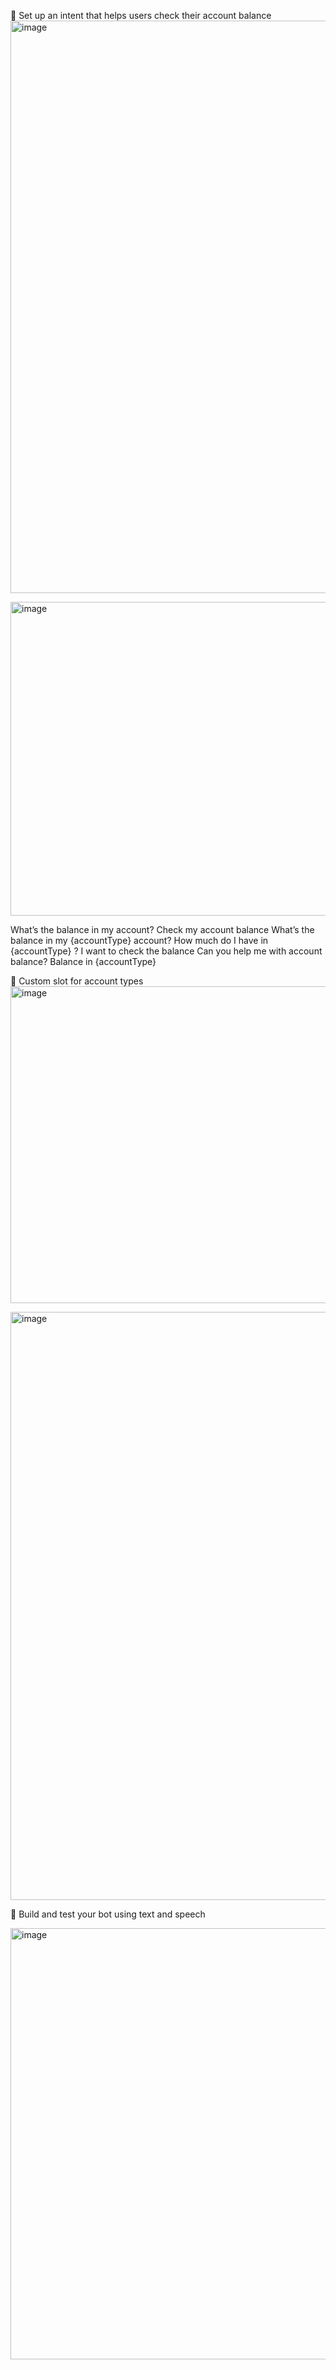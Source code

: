 💬 Set up an intent that helps users check their account balance
<img width="669" height="916" alt="image" src="https://github.com/user-attachments/assets/dc1ab5f2-5498-4615-8a81-08b98bd38063" />

<img width="1052" height="502" alt="image" src="https://github.com/user-attachments/assets/edd7d84d-a292-4c2d-ab6a-ca6b624b50bc" />

What’s the balance in my account?
Check my account balance
What’s the balance in my {accountType} account?
How much do I have in {accountType} ?
I want to check the balance
Can you help me with account balance?
Balance in {accountType}


🔀 Custom slot for account types
<img width="1062" height="507" alt="image" src="https://github.com/user-attachments/assets/f95bd963-0473-454c-a550-0371fcc5188e" />

<img width="1405" height="941" alt="image" src="https://github.com/user-attachments/assets/32179117-6ae2-4f8f-bd9a-746e0bca65b6" />



🧪 Build and test your bot using text and speech

<img width="768" height="690" alt="image" src="https://github.com/user-attachments/assets/7295b3b6-e9e4-4e64-85fc-1c941054c302" />
